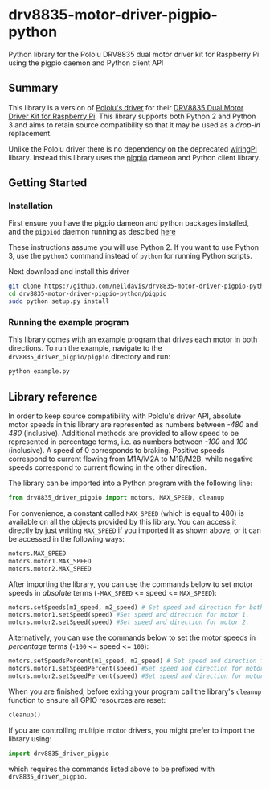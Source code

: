 # drv8835-motor-driver-pigpio-python
Python library for the Pololu DRV8835 dual motor driver kit for Raspberry Pi using the pigpio daemon and Python client API

## Summary
This library is a version of [Pololu's driver](https://github.com/pololu/drv8835-motor-driver-rpi) for their [DRV8835 Dual Motor Driver Kit for Raspberry Pi](https://www.pololu.com/product/2753). This library supports both Python 2 and Python 3 and aims to retain source compatibility so that it may be used as a *drop-in* replacement.

Unlike the Pololu driver there is no dependency on the deprecated [wiringPi](http://wiringpi.com/) library. Instead this library uses the [pigpio](http://abyz.me.uk/rpi/pigpio/) dameon and Python client library.

## Getting Started

### Installation
First ensure you have the pigpio dameon and python packages installed, and the ```pigpiod``` daemon running as descibed [here](../README.md)

These instructions assume you will use Python 2. If you want to use Python 3, use the ```python3``` command instead of ```python``` for running Python scripts.

Next download and install this driver
```bash
git clone https://github.com/neildavis/drv8835-motor-driver-pigpio-python
cd drv8835-motor-driver-pigpio-python/pigpio
sudo python setup.py install
```

### Running the example program
This library comes with an example program that drives each motor in both directions.  To run the example, navigate to the `drv8835_driver_pigpio/pigpio` directory and run:

```bash
python example.py
```

## Library reference
In order to keep source compatibility with Pololu's driver API, absolute motor speeds in this library are represented as numbers between *-480* and *480* (inclusive).  Additional methods are provided to allow speed to be represented in percentage terms, i.e. as numbers between *-100* and *100* (inclusive).  A speed of 0 corresponds to braking.  Positive speeds correspond to current flowing from M1A/M2A to M1B/M2B, while negative speeds correspond to current flowing in the other direction.

The library can be imported into a Python program with the following line:

```python
from drv8835_driver_pigpio import motors, MAX_SPEED, cleanup
```

For convenience, a constant called ```MAX_SPEED``` (which is equal to 480) is available on all the objects provided by this library.  You can access it directly by just writing ```MAX_SPEED``` if you imported it as shown above, or it can be accessed in the following ways:

```python
motors.MAX_SPEED
motors.motor1.MAX_SPEED
motors.motor2.MAX_SPEED
```

After importing the library, you can use the commands below to set motor speeds in *absolute* terms (```-MAX_SPEED``` <= speed <= ```MAX_SPEED```):

```python
motors.setSpeeds(m1_speed, m2_speed) # Set speed and direction for both motor 1 and motor 2.
motors.motor1.setSpeed(speed) #Set speed and direction for motor 1.
motors.motor2.setSpeed(speed) #Set speed and direction for motor 2.
```

Alternatively, you can use the commands below to set the motor speeds in *percentage* terms (```-100``` <= speed <= ```100```):

```python
motors.setSpeedsPercent(m1_speed, m2_speed) # Set speed and direction for both motor 1 and motor 2.
motors.motor1.setSpeedPercent(speed) #Set speed and direction for motor 1.
motors.motor2.setSpeedPercent(speed) #Set speed and direction for motor 2.
```

When you are finished, before exiting your program call the library's `cleanup` function to ensure all GPIO resources are reset:

 ```python
 cleanup()
 ```

If you are controlling multiple motor drivers, you might prefer to import the library using:
 ```python
 import drv8835_driver_pigpio
 ```
 which requires the commands listed above to be prefixed with ```drv8835_driver_pigpio.```

 